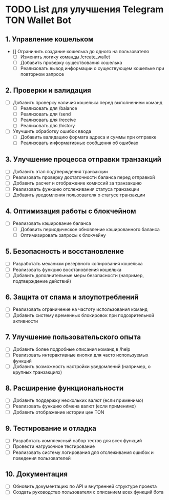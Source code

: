 # TODO List для улучшения Telegram TON Wallet Bot

## 1. Управление кошельком
- [] Ограничить создание кошелька до одного на пользователя
  - [ ] Изменить логику команды /create_wallet
  - [ ] Добавить проверку существования кошелька
  - [ ] Реализовать вывод информации о существующем кошельке при повторном запросе

## 2. Проверки и валидация
- [ ] Добавить проверку наличия кошелька перед выполнением команд
  - [ ] Реализовать для /balance
  - [ ] Реализовать для /send
  - [ ] Реализовать для /receive
  - [ ] Реализовать для /history
- [ ] Улучшить обработку ошибок ввода
  - [ ] Добавить валидацию формата адреса и суммы при отправке
  - [ ] Реализовать информативные сообщения об ошибках

## 3. Улучшение процесса отправки транзакций
- [ ] Добавить этап подтверждения транзакции
- [ ] Реализовать проверку достаточности баланса перед отправкой
- [ ] Добавить расчет и отображение комиссий за транзакцию
- [ ] Реализовать функцию отслеживания статуса транзакции
- [ ] Добавить уведомления пользователя о статусе транзакции

## 4. Оптимизация работы с блокчейном
- [ ] Реализовать кэширование баланса
  - [ ] Добавить периодическое обновление кэшированного баланса
  - [ ] Оптимизировать запросы к блокчейну

## 5. Безопасность и восстановление
- [ ] Разработать механизм резервного копирования кошелька
- [ ] Реализовать функцию восстановления кошелька
- [ ] Добавить дополнительные меры безопасности (например, подтверждение действий)

## 6. Защита от спама и злоупотреблений
- [ ] Реализовать ограничение на частоту использования команд
- [ ] Добавить систему временных блокировок при подозрительной активности

## 7. Улучшение пользовательского опыта
- [ ] Добавить более подробные описания команд в /help
- [ ] Реализовать интерактивные кнопки для часто используемых функций
- [ ] Добавить возможность настройки уведомлений (например, о крупных транзакциях)

## 8. Расширение функциональности
- [ ] Добавить поддержку нескольких валют (если применимо)
- [ ] Реализовать функцию обмена валют (если применимо)
- [ ] Добавить отображение истории цен TON

## 9. Тестирование и отладка
- [ ] Разработать комплексный набор тестов для всех функций
- [ ] Провести нагрузочное тестирование
- [ ] Реализовать систему логирования для отслеживания ошибок и поведения пользователей

## 10. Документация
- [ ] Обновить документацию по API и внутренней структуре проекта
- [ ] Создать руководство пользователя с описанием всех функций бота